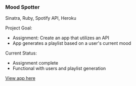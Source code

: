### Mood Spotter
Sinatra, Ruby, Spotify API, Heroku

Project Goal:
- Assignment: Create an app that utilizes an API
- App generates a playlist based on a user's current mood

Current Status:
- Assignment complete
- Functional with users and playlist generation

[View app here](https://groupymoodproject.herokuapp.com/)

